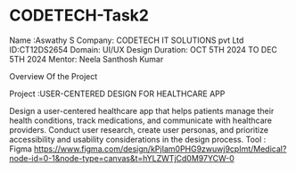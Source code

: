 # CODETECH-Task2

Name :Aswathy S
Company: CODETECH IT SOLUTIONS pvt Ltd
ID:CT12DS2654
Domain: UI/UX Design
Duration: OCT 5TH 2024 TO DEC 5TH 2024
Mentor: Neela Santhosh Kumar

Overview Of the Project

Project :USER-CENTERED DESIGN FOR HEALTHCARE APP


Design a user-centered healthcare app that helps patients manage their health conditions,
track medications, and communicate with healthcare providers. Conduct user research,
create user personas, and prioritize accessibility and usability considerations in the design
process.
Tool : Figma
https://www.figma.com/design/kPjIam0PHG9zwuwj9cpImt/Medical?node-id=0-1&node-type=canvas&t=hYLZWTjCd0M97YCW-0



